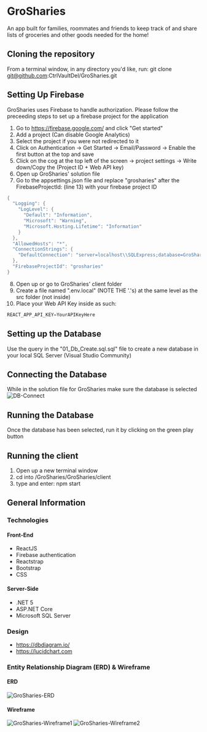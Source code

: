 # GroSharies
An app built for families, roommates and friends to keep track of and share lists of groceries and other goods needed for the home!

## Cloning the repository
From a terminal window, in any directory you'd like, run: git clone git@github.com:CtrlVaultDel/GroSharies.git

## Setting Up Firebase
GroSharies uses Firebase to handle authorization. Please follow the preceeding steps to set up a firebase project for the application
1. Go to https://firebase.google.com/ and click "Get started"
2. Add a project (Can disable Google Analytics)
3. Select the project if you were not redirected to it
4. Click on Authentication -> Get Started -> Email/Password -> Enable the first button at the top and save
5. Click on the cog at the top left of the screen -> project settings -> Write down/Copy the (Project ID + Web API key)
6. Open up GroSharies' solution file 
7. Go to the appsettings.json file and replace "grosharies" after the FirebaseProjectId: (line 13) with your firebase project ID
```csharp
{
  "Logging": {
    "LogLevel": {
      "Default": "Information",
      "Microsoft": "Warning",
      "Microsoft.Hosting.Lifetime": "Information"
    }
  },
  "AllowedHosts": "*",
  "ConnectionStrings": {
    "DefaultConnection": "server=localhost\\SQLExpress;database=GroSharies;integrated security=true;"
  },
  "FirebaseProjectId": "grosharies"
}
```
8. Open up or go to GroSharies' client folder
9. Create a file named ".env.local" (NOTE THE '.'s) at the same level as the src folder (not inside)
10. Place your Web API Key inside as such: 
```javascript
REACT_APP_API_KEY=YourAPIKeyHere
```

## Setting up the Database
Use the query in the "01_Db_Create.sql.sql" file to create a new database in your local SQL Server (Visual Studio Community)

## Connecting the Database
While in the solution file for GroSharies make sure the database is selected 
![DB-Connect](https://user-images.githubusercontent.com/69012106/118148128-e406f800-b3d5-11eb-9cb1-26af6e2e2eb8.png)

## Running the Database
Once the database has been selected, run it by clicking on the green play button

## Running the client
1. Open up a new terminal window
2. cd into /GroSharies/GroSharies/client
3. type and enter: npm start



## General Information

### Technologies 
#### Front-End
* ReactJS
* Firebase authentication
* Reactstrap
* Bootstrap
* CSS

#### Server-Side
* .NET 5
* ASP.NET Core
* Microsoft SQL Server

### Design
* https://dbdiagram.io/
* https://lucidchart.com

### Entity Relationship Diagram (ERD) & Wireframe
#### ERD
![GroSharies-ERD](https://user-images.githubusercontent.com/69012106/118152429-4cf06f00-b3da-11eb-8d08-67c76e7b04d0.png)

#### Wireframe
![GroSharies-Wireframe1](https://user-images.githubusercontent.com/69012106/118153014-07807180-b3db-11eb-912e-8f15e147f5e2.png)
![GroSharies-Wireframe2](https://user-images.githubusercontent.com/69012106/118153021-094a3500-b3db-11eb-828a-9aa3407d9cfc.png)
